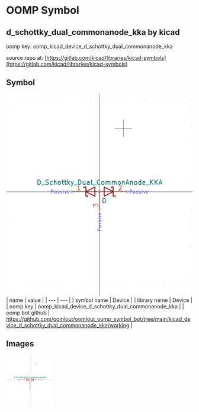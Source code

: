 # OOMP Symbol  
## d_schottky_dual_commonanode_kka  by kicad  
  
oomp key: oomp_kicad_device_d_schottky_dual_commonanode_kka  
  
source repo at: [https://gitlab.com/kicad/libraries/kicad-symbols](https://gitlab.com/kicad/libraries/kicad-symbols)  
## Symbol  
  
[![working.png](working_600.png)](working.png)  
| name | value | 
| --- | --- | 
| symbol name | Device | 
| library name | Device | 
| oomp key | oomp_kicad_device_d_schottky_dual_commonanode_kka | 
| oomp bot github | https://github.com/oomlout/oomlout_oomp_symbol_bot/tree/main/kicad_device_d_schottky_dual_commonanode_kka/working | 
## Images  
  
[![working.png](working_140.png)](working.png)  
